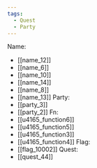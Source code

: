 ```yaml
---
tags:
  - Quest
  - Party
---
```

Name:
- [[name_12]]
- [[name_6]]
- [[name_10]]
- [[name_14]]
- [[name_8]]
- [[name_13]]
Party:
- [[party_3]]
- [[party_2]]
Fn:
- [[u4165_function6]]
- [[u4165_function5]]
- [[u4165_function3]]
- [[u4165_function4]]
Flag:
- [[flag_10002]]
Quest:
- [[quest_44]]
